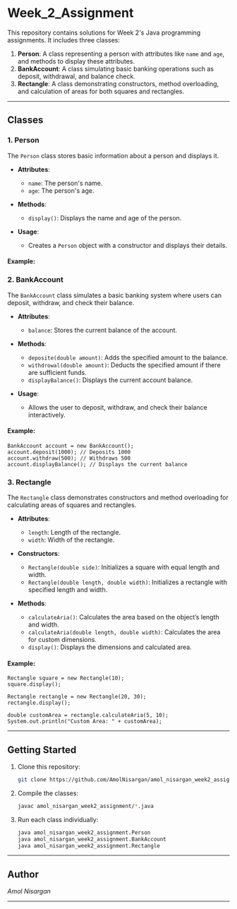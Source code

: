 

# Week_2_Assignment

This repository contains solutions for Week 2's Java programming assignments. It includes three classes:

1. **Person**: A class representing a person with attributes like `name` and `age`, and methods to display these attributes.
2. **BankAccount**: A class simulating basic banking operations such as deposit, withdrawal, and balance check.
3. **Rectangle**: A class demonstrating constructors, method overloading, and calculation of areas for both squares and rectangles.

---

## Classes

### 1. Person

The `Person` class stores basic information about a person and displays it.

- **Attributes**:
  - `name`: The person's name.
  - `age`: The person's age.

- **Methods**:
  - `display()`: Displays the name and age of the person.

- **Usage**:
  - Creates a `Person` object with a constructor and displays their details.

#### Example:

### 2. BankAccount

The `BankAccount` class simulates a basic banking system where users can deposit, withdraw, and check their balance.

- **Attributes**:
  - `balance`: Stores the current balance of the account.

- **Methods**:
  - `deposite(double amount)`: Adds the specified amount to the balance.
  - `withdrowal(double amount)`: Deducts the specified amount if there are sufficient funds.
  - `displayBalance()`: Displays the current account balance.

- **Usage**:
  - Allows the user to deposit, withdraw, and check their balance interactively.

#### Example:
```
BankAccount account = new BankAccount();
account.deposit(1000); // Deposits 1000
account.withdraw(500); // Withdraws 500
account.displayBalance(); // Displays the current balance
```

### 3. Rectangle

The `Rectangle` class demonstrates constructors and method overloading for calculating areas of squares and rectangles.

- **Attributes**:
  - `length`: Length of the rectangle.
  - `width`: Width of the rectangle.

- **Constructors**:
  - `Rectangle(double side)`: Initializes a square with equal length and width.
  - `Rectangle(double length, double width)`: Initializes a rectangle with specified length and width.

- **Methods**:
  - `calculateAria()`: Calculates the area based on the object’s length and width.
  - `calculateAria(double length, double width)`: Calculates the area for custom dimensions.
  - `display()`: Displays the dimensions and calculated area.

#### Example:
```
Rectangle square = new Rectangle(10);
square.display();

Rectangle rectangle = new Rectangle(20, 30);
rectangle.display();

double customArea = rectangle.calculateAria(5, 10);
System.out.println("Custom Area: " + customArea);
```

---

## Getting Started

1. Clone this repository:
   ```bash
   git clone https://github.com/AmolNisargan/amol_nisargan_week2_assignment.git
   ```
2. Compile the classes:
   ```bash
   javac amol_nisargan_week2_assignment/*.java
   ```
3. Run each class individually:
   ```bash
   java amol_nisargan_week2_assignment.Person
   java amol_nisargan_week2_assignment.BankAccount
   java amol_nisargan_week2_assignment.Rectangle
   ```

---

## Author

*Amol Nisargan*

---
